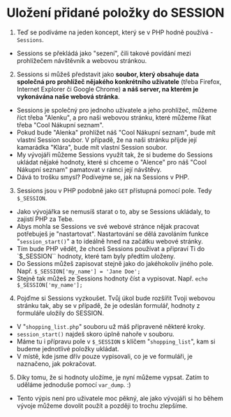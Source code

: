 Uložení přidané položky do SESSION
==================================

1. Teď se podíváme na jeden koncept, který se v PHP hodně používá - ``Sessions``.
 - Sessions se překládá jako "sezení", čili takové povídání mezi prohlížečem návštěvník a webovou stránkou.
2. Sessions si můžeš představit jako **soubor, který obsahuje data společná pro prohlížeč nějakého konkrétního uživatele** (třeba Firefox, Internet Explorer či Google Chrome) **a náš server, na kterém je vykonávána naše webová stránka**.
 - Sessions je společný pro jednoho uživatele a jeho prohlížeč, můžeme říct třeba "Alenku", a pro naši webovou stránku, které můžeme říkat třeba "Cool Nákupní seznam".
 - Pokud bude "Alenka" prohlížet náš "Cool Nákupní seznam", bude mít vlastní Session soubor. V případě, že na naši stránku příjde její kamarádka "Klára", bude mít vlastní Session soubor.
 - My vývojáři můžeme Sessions využít tak, že si budeme do Sessions ukládat nějaké hodnoty, které si chceme o "Alence" pro náš "Cool Nákupní seznam" pamatovat v rámci její návštěvy.
 - Dává to trošku smysl? Podívejme se, jak na Sessions v PHP.
3. Sessions jsou v PHP podobně jako ``GET`` přístupná pomocí pole. Tedy ``$_SESSION``.
 - Jako vývojářka se nemusíš starat o to, aby se Sessions ukládaly, to zajistí PHP za Tebe.
 - Abys mohla se Sessions ve své webové stránce nějak pracovat potřebuješ je "nastartovat". Nastartování se dělá zavoláním funkce "``session_start()``" a to ideálně hned na začátku webové stránky.
 - Tím bude PHP vědět, že chceš Sessions používat a připraví Ti do `$_SESSION`` hodnoty, které tam byly předtím uloženy.
 - Do Sessions můžeš zapisovat stejně jako do jakéhokoliv jiného pole. Např. ``$_SESSION['my_name'] = 'Jane Doe';``
 - Stejně tak můžeš ze Sessions hodnoty číst a vypisovat. Např. ``echo $_SESSION['my_name'];``
4. Pojďme si Sessions vyzkoušet. Tvůj úkol bude rozšířit Tvoji webovou stránku tak, aby se v případě, že je odeslán formulář, hodnoty z formuláře uložily do SESSION.
 - V "``shopping_list.php``" souboru už máš připravené některé kroky.
 - ``session_start()`` najdeš skoro úplně nahoře v souboru.
 - Máme tu i přípravu pole v ``$_SESSION`` s klíčem "``shopping_list``", kam si budeme jednotlivé položky ukládat.
 - V místě, kde jsme dřív pouze vypisovali, co je ve formuláři, je naznačeno, jak pokračovat.
5. Díky tomu, že si hodnoty uložíme, je nyní můžeme vypsat. Zatím to uděláme jednoduše pomocí ``var_dump``. :)
 - Tento výpis není pro uživatele moc pěkný, ale jako vývojáři si ho během vývoje můžeme dovolit použít a později to trochu zlepšíme.
